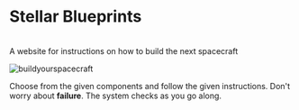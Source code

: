 # Stellar Blueprints

<br>A website for instructions on how to build the next spacecraft</br>

![buildyourspacecraft](https://github.com/user-attachments/assets/f7cd29bc-13e2-4eff-b640-4f92d888f58f)

Choose from the given components and follow the given instructions. Don't worry about **failure**. The system checks as you go along.

